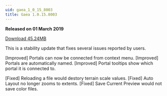 ```yaml
---
uid: gaea_1_0_15_8003
title: Gaea 1.0.15.8003
---
```



**Released on 01 March 2019**

<a href="http://viridian.quadspinner.com/gaea/Gaea-1.0.15.8003.msi">Download 45.24MB</a> <br>


<div class="release-note">

This is a stability update that fixes several issues reported by users.

[Improved] Portals can now be connected from context menu.
[Improved] Portals are automatically named.
[Improved] Portal tooltips show which portal it is connected to.

[Fixed] Reloading a file would destory terrain scale values.
[Fixed] Auto Layout no longer zooms to extents.
[Fixed] Save Current Preview would not save color files.


</div>

